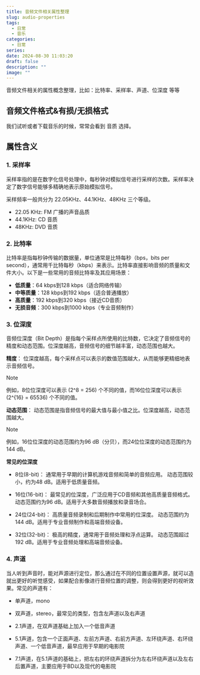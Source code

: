 ```yaml
---
title: 音频文件相关属性整理
slug: audio-properties
tags:
  - 日常
  - 音乐
categories:
  - 日常
series: 
date: 2024-08-30 11:03:20
draft: false
description: ""
image: ""
---
```


音频文件相关的属性概念整理，比如：比特率、采样率、声道、位深度 等等

<!--more-->

## 音频文件格式&有损/无损格式

我们试听或者下载音乐的时候，常常会看到 音质 选择。

## 属性含义

### 1. 采样率

采样率指的是在数字化信号处理中，每秒钟对模拟信号进行采样的次数。采样率决定了数字信号能够多精确地表示原始模拟信号。

采样频率一般共分为 22.05KHz、44.1KHz、48KHz 三个等级。

- 22.05 KHz: FM 广播的声音品质
- 44.1KHz: CD 音质
- 48KHz: DVD 音质

### 2. 比特率

比特率是指每秒钟传输的数据量，单位通常是比特每秒（bps，bits per second），通常用千比特每秒（kbps）来表示。比特率直接影响音频的质量和文件大小。以下是一些常用的音频比特率及其应用场景：
- **低质量**：64 kbps到128 kbps（适合网络传输）
- **中等质量**：128 kbps到192 kbps（适合普通播放）
- **高质量**：192 kbps到320 kbps（接近CD音质）
- **无损音频**：300 kbps到1000 kbps（专业音频制作）

### 3. 位深度

音频位深度（Bit Depth）是指每个采样点所使用的比特数，它决定了音频信号的精度和动态范围。位深度越高，音频信号的细节越丰富，动态范围也越大。

**精度**：
位深度越高，每个采样点可以表示的数值范围越大，从而能够更精细地表示音频信号。

> [!Note]
> 例如，8位位深度可以表示 (2^8 = 256) 个不同的值，而16位位深度可以表示 (2^{16} = 65536) 个不同的值。

**动态范围**：
动态范围是指音频信号的最大值与最小值之比。位深度越高，动态范围越大。
>[!Note]
>例如，16位位深度的动态范围约为96 dB（分贝），而24位位深度的动态范围约为144 dB。

**常见的位深度**
- 8位(8-bit)：
    通常用于早期的计算机游戏音频和简单的音频应用。
    动态范围较小，约为48 dB。适用于低质量音频。

- 16位(16-bit)：
    最常见的位深度，广泛应用于CD音频和其他高质量音频格式。
    动态范围约为96 dB。适用于大多数音频播放和录音场合。

- 24位(24-bit)：
    高质量音频录制和后期制作中常用的位深度。
    动态范围约为144 dB。适用于专业音频制作和高端音频设备。

- 32位(32-bit)：
    极高的精度，通常用于音频处理和浮点运算。
    动态范围超过192 dB。适用于专业音频处理和高端音频设备。

### 4. 声道

当人听到声音时，能对声源进行定位，那么通过在不同的位置设置声源，就可以造就出更好的听觉感受，如果配合影像进行音频位置的调整，则会得到更好的视听效果。常见的声道有：

- 单声道，mono

- 双声道，stereo，最常见的类型，包含左声道以及右声道

- 2.1声道，在双声道基础上加入一个低音声道

- 5.1声道，包含一个正面声道、左前方声道、右前方声道、左环绕声道、右环绕声道、一个低音声道，最早应用于早期的电影院

- 7.1声道，在5.1声道的基础上，把左右的环绕声道拆分为左右环绕声道以及左右后置声道，主要应用于BD以及现代的电影院